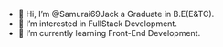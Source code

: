 - 👋 Hi, I’m @Samurai69Jack a Graduate in B.E(E&TC).
- 👀 I’m interested in FullStack Development.
- 🌱 I’m currently learning Front-End Development.

<!---
Samurai69Jack/Samurai69Jack is a ✨ special ✨ repository because its `README.md` (this file) appears on your GitHub profile.
You can click the Preview link to take a look at your changes.
--->
